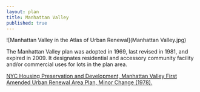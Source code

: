 ```yaml
---
layout: plan
title: Manhattan Valley
published: true
---
```


![Manhattan Valley in the Atlas of Urban Renewal](Manhattan Valley.jpg)

The Manhattan Valley plan was adopted in 1969, last revised in 1981, and expired in 2009. It designates residential and accessory community facility and/or commercial uses for lots in the plan area.

[NYC Housing Preservation and Development, Manhattan Valley First Amended Urban Renewal Area Plan, Minor Change (1978).](https://www.nyc.gov/assets/hpd/downloads/pdfs/services/manhattan-valley-first-amended-urp-first-minor-change.pdf)
